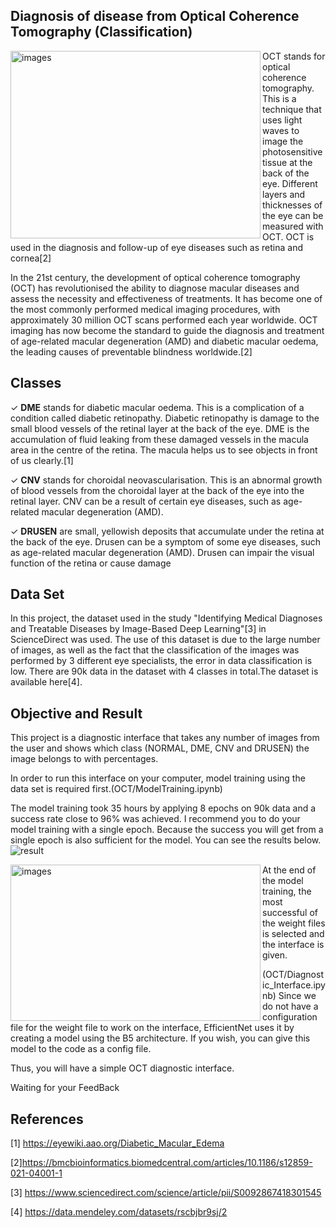 
## Diagnosis of disease from Optical Coherence Tomography (Classification) 

<img src="https://github.com/rumeysakocc/OCT-Diagnostic-Model-and-Interface/assets/115664157/74ce8d97-2051-477a-ad3a-51b903f895f7" alt="images" align="left" width="400" height="300">

<p>OCT stands for optical coherence tomography. This is a technique that uses light waves to image the photosensitive tissue at the back of the eye.
Different layers and thicknesses of the eye can be measured with OCT. 
OCT is used in the diagnosis and follow-up of eye diseases such as retina and cornea[2] 

In the 21st century, the development of optical coherence tomography (OCT) has revolutionised the ability to diagnose macular diseases and assess the necessity and effectiveness of treatments. It has become one of the most commonly performed medical imaging procedures, with approximately 30 million OCT scans performed each year worldwide. OCT imaging has now become the standard to guide the diagnosis and treatment of age-related macular degeneration (AMD) and diabetic macular oedema, the leading causes of preventable blindness worldwide.[2]</p> 

## Classes

✓ **DME** stands for diabetic macular oedema. This is a complication of a condition called diabetic retinopathy. 
Diabetic retinopathy is damage to the small blood vessels of the retinal layer at the back of the eye. DME is the accumulation of fluid leaking from these damaged vessels in the macula area in the centre of the retina. The macula helps us to see objects in front of us clearly.[1]


✓ **CNV** stands for choroidal neovascularisation. This is an abnormal growth of blood vessels from the choroidal layer at the back of the eye into the retinal layer. CNV can be a result of certain eye diseases, such as age-related macular degeneration (AMD).


✓ **DRUSEN** are small, yellowish deposits that accumulate under the retina at the back of the eye. Drusen can be a symptom of some eye diseases, such as age-related macular degeneration (AMD). Drusen can impair the visual function of the retina or cause damage

## Data Set
In this project, the dataset used in the study "Identifying Medical Diagnoses and Treatable Diseases by Image-Based Deep Learning"[3] in ScienceDirect was used. The use of this dataset is due to the large number of images, as well as the fact that the classification of the images was performed by 3 different eye specialists, the error in data classification is low. 
There are 90k data in the dataset with 4 classes in total.The dataset is available here[4].

## Objective and Result
This project is a diagnostic interface that takes any number of images from the user and shows which class (NORMAL, DME, CNV and DRUSEN) the image belongs to with percentages.

In order to run this interface on your computer, model training using the data set is required first.(OCT/ModelTraining.ipynb)

The model training took 35 hours by applying 8 epochs on 90k data and a success rate close to 96% was achieved. 
I recommend you to do your model training with a single epoch. Because the success you will get from a single epoch is also sufficient for the model. You can see the results below.
![result](https://github.com/rumeysakocc/OCT-Diagnostic-Model-and-Interface/assets/115664157/b1edb6ac-3ebc-4f6b-8724-f13296076fd7)

<img src="https://github.com/rumeysakocc/OCT-Diagnostic-Model-and-Interface/assets/115664157/aaeff7a3-3e85-4dc3-aa48-f47dd90d6f98" alt="images" align="left" width="400" height="250">

At the end of the model training, the most successful of the weight files is selected and the interface is given.

(OCT/Diagnostic_Interface.ipynb) Since we do not have a configuration file for the weight file to work on the interface, 
EfficientNet uses it by creating a model using the B5 architecture.
If you wish, you can give this model to the code as a config file.


Thus, you will have a simple OCT diagnostic interface. 


Waiting for your FeedBack


## References 

[1] https://eyewiki.aao.org/Diabetic_Macular_Edema

[2]https://bmcbioinformatics.biomedcentral.com/articles/10.1186/s12859-021-04001-1

[3] https://www.sciencedirect.com/science/article/pii/S0092867418301545

[4] https://data.mendeley.com/datasets/rscbjbr9sj/2

